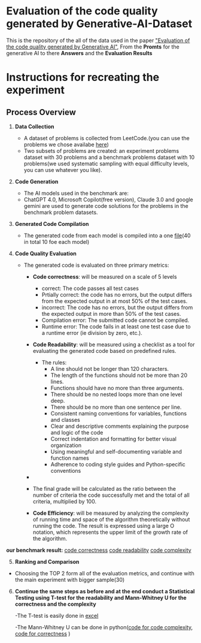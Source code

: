 # Evaluation of the code quality generated by Generative-AI-Dataset

This is the repository of the all of the data used in the paper ["Evaluation of the code quality generated by Generative AI"](), From the **Promts** for the generative AI to there **Answers** and the **Evaluation Results**


# Instructions for recreating the experiment
Process Overview
----------------

1. **Data Collection**
   - A dataset of problems is collected from LeetCode.(you can use the problems we chose availabe [here](original_prompts.csv))
   - Two subsets of problems are created: an experiment problems dataset with 30 problems and a benchmark problems dataset with 10 problems(we used systematic sampling with equal difficulty levels, you can use whatever you like).

2. **Code Generation**
   - The AI models used in the benchmark are:
   - ChatGPT 4.0, Microsoft Copilot(free version), Claude 3.0 and google gemini are used to generate code solutions for the problems in the benchmark problem datasets.

3. **Generated Code Compilation**
   - The generated code from each model is compiled into a one [file](Generative_AI_answers/Benchmark_answers.csv)(40 in total 10 foe each model)

4. **Code Quality Evaluation**
   - The generated code is evaluated on three primary metrics:
        - **Code correctness**:  will be measured on a scale of 5 levels
           -    correct: The code passes all test cases
           -    Prtially correct: the code has no errors, but the output differs from the expected output in at most 50% of the test cases.
           -    incorrect: The code has no errors, but the output differs from the expected output in more than 50% of the test cases.
           -    Compilation error: The submitted code cannot be compiled.
           -    Runtime error: The code fails in at least one test case due to a runtime error (ie division by zero, etc.).
      
      - **Code Readability**: will be measured using a checklist as a tool for evaluating the generated code based on predefined rules.
         - The rules:
            - A line should not be longer than 120 characters.
            - The length of the functions should not be more than 20 lines.
            - Functions should have no more than three arguments.
            - There should be no nested loops more than one level deep.
            - There should be no more than one sentence per line.
            - Consistent naming conventions for variables, functions and classes
            - Clear and descriptive comments explaining the purpose and logic of the code
            - Correct indentation and formatting for better visual organization
            - Using meaningful and self-documenting variable and function names
            - Adherence to coding style guides and Python-specific conventions
      -
      - The final grade will be calculated as the ratio between the number of criteria the code successfully met and the total of all criteria, multiplied by 100.

      - **Code Efficiency**: will be measured by analyzing the complexity of running time and space of the algorithm theoretically without running the code. The result is expressed using a large O notation, which represents the upper limit of the growth rate of the algorithm.

**our benchmark result:**
   [code correctness](Benchmark_evaluation_results/Benchmark_correctness_ev.csv)
   [code readability](Benchmark_evaluation_results/Benchmark_readability_ev.csv)
   [code complexity](Benchmark_evaluation_results/Benchmark_complexity_ev.csv)


 5. **Ranking and Comparison**
   - Choosing the TOP 2 form all of the evaluation metrics, and continue with the main experiment with bigger sample(30) 
   
6. **Continue the same steps as before and at the end conduct a Statistical Testing using T-test for the readability and Mann-Whitney U for the correctness and the complexity**

   -The T-test is easily done in [excel](Statistical_Analysis/code_readability.xlsx)

   -The Mann-Whitney U can be done in python([code for code complexity](Statistical_Analysis/complexity_analysis.py),[ code for correctness](Statistical_Analysis/correctness_analysis.py) )
